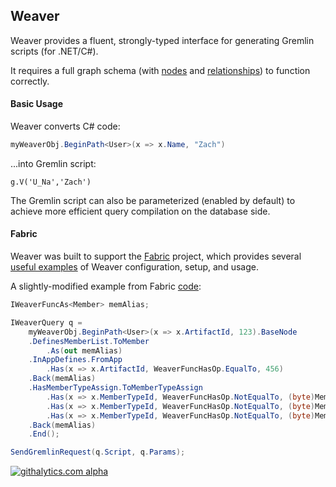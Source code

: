 ## Weaver

Weaver provides a fluent, strongly-typed interface for generating Gremlin scripts (for .NET/C#).

It requires a full graph schema (with [nodes](https://github.com/inthefabric/Weaver/blob/master/Solution/Weaver/Schema/WeaverNodeSchema.cs) and [relationships](https://github.com/inthefabric/Weaver/blob/master/Solution/Weaver/Schema/WeaverRelSchema.cs)) to function correctly.

#### Basic Usage

Weaver converts C# code:
```cs
myWeaverObj.BeginPath<User>(x => x.Name, "Zach")
```

...into Gremlin script:
```
g.V('U_Na','Zach')
```

The Gremlin script can also be parameterized (enabled by default) to achieve more efficient query compilation on the database side.

#### Fabric

Weaver was built to support the [Fabric](https://github.com/inthefabric/Fabric) project, which provides several [useful examples](https://github.com/inthefabric/Fabric/blob/master/Solution/Fabric.Api.Modify/Tasks/ModifyTasks.cs) of Weaver configuration, setup, and usage. 

A slightly-modified example from Fabric [code](https://github.com/inthefabric/Fabric/blob/master/Solution/Fabric.Api.Modify/Tasks/ModifyTasks.cs#L50):
```cs
IWeaverFuncAs<Member> memAlias;

IWeaverQuery q = 
	myWeaverObj.BeginPath<User>(x => x.ArtifactId, 123).BaseNode
	.DefinesMemberList.ToMember
		.As(out memAlias)
	.InAppDefines.FromApp
		.Has(x => x.ArtifactId, WeaverFuncHasOp.EqualTo, 456)
	.Back(memAlias)
	.HasMemberTypeAssign.ToMemberTypeAssign
		.Has(x => x.MemberTypeId, WeaverFuncHasOp.NotEqualTo, (byte)MemberTypeId.None)
		.Has(x => x.MemberTypeId, WeaverFuncHasOp.NotEqualTo, (byte)MemberTypeId.Invite)
		.Has(x => x.MemberTypeId, WeaverFuncHasOp.NotEqualTo, (byte)MemberTypeId.Request)
	.Back(memAlias)
	.End();

SendGremlinRequest(q.Script, q.Params);
```


[![githalytics.com alpha](https://cruel-carlota.pagodabox.com/9caca4070a7a2601105b67a6840644c2 "githalytics.com")](http://githalytics.com/inthefabric/Weaver)

